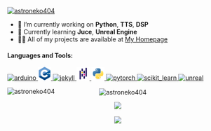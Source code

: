 <!---
```
⠀⠀⠀⠀⠀⠀⠀⠀⠀⢀⣀⣤⣤⣶⣶⣶⣶⣶⣶⣦⣄⣀⠀⠀⠀⠀⠀⠀⠀⠀⠀⠀⠀⠀⠀⠀⠀⠀⠀⠀
⠀⠀⠀⠀⠀⢀⠤⣠⢶⣿⣿⣿⣿⣿⣿⣿⣿⣿⣿⣿⡿⣿⣷⣄⠀⠀⠀⠀⠀⠀⠀⠀⠀⠀⠀⠀⠀⠀⠀⠀
⠀⠀⠀⠀⠀⢺⡞⠁⠀⠙⠻⠿⣿⣿⣿⣿⣿⣿⣿⣿⣁⠿⢿⣿⣷⡀⠀⠀⠀⠀⠀⠀⠀⠀⠀⠀⠀⠀⠀⠀
⠀⠀⠀⠀⢀⣾⣶⣾⣤⣤⣤⣦⣤⣤⣬⣽⣽⣿⣿⣿⣿⣦⡌⢙⣿⣷⠀⠀⠀⠀⠀⠀⠀⠀⠀⠀⠀⠀⠀⠀
⠀⠀⠀⠀⣼⣿⣿⣿⣿⣿⢻⣿⣿⣿⣿⣿⣿⣿⣿⣿⣿⣿⣿⣿⣿⣿⡇⠀⠀⠀⠀⠀⠀⠀⠀⠀⠀⠀⠀⠀
⠀⠀⠀⢠⣿⣿⣿⡏⣭⣷⡾⣍⠉⠉⠉⣡⣭⣽⡛⢻⣿⣿⣿⣿⣿⣿⣇⠀⠀⠀⠀⠀⠀⠀⠀⠀⠀⠀⠀⠀
⠀⠀⠀⢸⣿⣿⣿⣿⣿⢿⠇⢸⠆⠀⢼⣿⣿⠃⢹⢸⣿⣿⣿⣿⣿⣿⣯⣴⣾⡟⠉⠑⠲⣄⠀⠀⠀⠀⠀⠀
⠀⠀⠀⢻⣿⡿⠛⠁⠙⠋⠀⠊⠀⠀⠘⠓⠋⠀⠊⢸⣿⣿⣿⣿⣿⣿⣿⢿⠋⠀⠀⠀⠀⠈⡆⠀⠀⠀⠀⠀
⠀⠀⠀⠸⣿⣇⠀⠀⠀⠀⠀⠟⠋⣹⠁⠀⠀⠀⠀⣸⣿⣿⣿⣷⣿⣿⠶⠆⢀⡴⠀⠀⠀⢀⡇⠀⠀⠀⠀⠀
⠀⠀⠀⠀⢻⣿⣷⠤⢤⣀⣀⣀⣋⡁⠀⠀⢀⣀⣠⣿⣿⣿⠏⠐⠀⠒⠲⢤⣾⠀⠀⠀⠀⠛⠒⠶⣄⠀⠀⠀
⠀⠀⠀⠀⠀⠻⣿⠀⠀⠀⠀⠉⠉⠉⠉⠉⠙⠛⣾⣿⠟⠳⠶⠶⠶⠷⠖⠚⠋⠑⠒⠒⠒⠒⠒⠓⠋⠀⠀⠀
⠀⠀⠀⠀⠀⠀⠁⠀⠀⠀⠀⠀⠀⠀⠀⠀⠀⠐⠋⠁⠀⠀⠀⠀⠀⠀⠀⠀⠀⠀⠀⠀⠀⠀⠀⠀⠀⠀⠀⠀
```
-->

<p align="left"> <a href="https://github.com/ryo-ma/github-profile-trophy"><img src="https://github-profile-trophy.vercel.app/?username=astroneko404" alt="astroneko404" /></a> </p>

- 🔭 I’m currently working on **Python**, **TTS**, **DSP**
- 🌱 Currently learning **Juce**, **Unreal Engine**
- 👨‍💻 All of my projects are available at [My Homepage](https://astroneko404.github.io/)

<h4 align="left">Languages and Tools:</h4>
<p align="left"> <a href="https://www.arduino.cc/" target="_blank" rel="noreferrer"> <img src="https://cdn.worldvectorlogo.com/logos/arduino-1.svg" alt="arduino" width="30" height="30"/> </a> <a href="https://www.w3schools.com/cpp/" target="_blank" rel="noreferrer"> <img src="https://raw.githubusercontent.com/devicons/devicon/master/icons/cplusplus/cplusplus-original.svg" alt="cplusplus" width="30" height="30"/> </a> <a href="https://jekyllrb.com/" target="_blank" rel="noreferrer"> <img src="https://www.vectorlogo.zone/logos/jekyllrb/jekyllrb-icon.svg" alt="jekyll" width="30" height="30"/> </a> <a href="https://pandas.pydata.org/" target="_blank" rel="noreferrer"> <img src="https://raw.githubusercontent.com/devicons/devicon/2ae2a900d2f041da66e950e4d48052658d850630/icons/pandas/pandas-original.svg" alt="pandas" width="30" height="30"/> </a> <a href="https://www.python.org" target="_blank" rel="noreferrer"> <img src="https://raw.githubusercontent.com/devicons/devicon/master/icons/python/python-original.svg" alt="python" width="30" height="30"/> </a> <a href="https://pytorch.org/" target="_blank" rel="noreferrer"> <img src="https://www.vectorlogo.zone/logos/pytorch/pytorch-icon.svg" alt="pytorch" width="30" height="30"/> </a> <a href="https://scikit-learn.org/" target="_blank" rel="noreferrer"> <img src="https://upload.wikimedia.org/wikipedia/commons/0/05/Scikit_learn_logo_small.svg" alt="scikit_learn" width="30" height="30"/> </a> <a href="https://unrealengine.com/" target="_blank" rel="noreferrer"> <img src="https://raw.githubusercontent.com/kenangundogan/fontisto/036b7eca71aab1bef8e6a0518f7329f13ed62f6b/icons/svg/brand/unreal-engine.svg" alt="unreal" width="30" height="30"/> </a> </p>

<p>
<img align="left" src="https://github-readme-stats.vercel.app/api/top-langs?username=astroneko404&show_icons=true&locale=en&layout=compact" width="40%" alt="astroneko404" />
&nbsp;
<img align="center" src="https://github-readme-stats.vercel.app/api?username=astroneko404&show_icons=true&locale=en" width="50%" alt="astroneko404" />
</p>

<p align="center">
<img src="https://user-images.githubusercontent.com/33112694/217528680-b34f423d-0714-4adc-83f4-bd3580e34871.png">
</p>

<p align="center">
  <img src="https://astroneko404-om13-murwbnahy-astroneko404.vercel.app/now-playing" />
</p>
